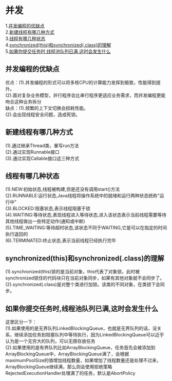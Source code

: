 # 并发  
1.[并发编程的优缺点](#并发编程的优缺点)   
2.[新建线程有哪几种方式](#新建线程有哪几种方式)     
3.[线程有哪几种状态](#线程有哪几种状态)   
4.[synchronized(this)和synchronized(.class)的理解](#synchronized(this)和synchronized(.class)的理解)  
5.[如果你提交任务时,线程池队列已满,这时会发生什么](#如果你提交任务时,线程池队列已满,这时会发生什么)  

## 并发编程的优缺点  
优点：(1).并发编程的形式可以将多核CPU的计算能力发挥到极致，性能得到提升。  
      (2).面对复杂业务模型，并行程序会比串行程序更适应业务需求，而并发编程更能吻合这种业务拆分  
缺点：(1).频繁的上下文切换会损耗性能。  
      (2).会出现线程安全问题，造成死锁。   
      
## 新建线程有哪几种方式  
(1).通过继承Thread类，重写run方法  
(2).通过实现Runnable接口  
(3).通过实现Callable接口这三种方式    

## 线程有哪几种状态  
(1).NEW:初始状态,线程被构建,但是还没有调用start()方法    
(2).RUNNABLE:运行状态,Java线程将操作系统中的就绪和运行两种状态统称"运行中"  
(3).BLOCKED:阻塞状态,表示线程阻塞于锁  
(4).WAITING:等待状态,表现线程进入等待状态,进入该状态表示当前线程需要等待其他线程做出一些特定动作(通知或中断)  
(5).TIME_WAITING:等待超时状态,该状态不同于WAITING,它是可以在指定的时间执行返回的  
(6).TERMINATED:终止状态,表示当前线程已经执行完毕   

## synchronized(this)和synchronized(.class)的理解  
(1).synchronized(this)锁的是当前对象，this代表了对象锁，此时被synchronized锁住的代码块只在当前对象同步，如果有其他对象就不会同步了。  
(2).synchronized(.class)是对整个类进行加锁。该类的不同对象，在类锁下会同步。 

## 如果你提交任务时,线程池队列已满,这时会发生什么  
这里区分一下：  
(1).如果使用的是无界队列LinkedBlockingQueue，也就是无界队列的话，没关系，继续添加任务到阻塞队列中等待执行，因为LinkedBlockingQueue可以近乎认为是一个无穷大的队列，可以无限存放任务  
(2).如果使用的是有界队列比如ArrayBlockingQueue，任务首先会被添加到ArrayBlockingQueue中，ArrayBlockingQueue满了，会根据maximumPoolSize的值增加线程数量，如果增加了线程数量还是处理不过来，ArrayBlockingQueue继续满，那么则会使用拒绝策略RejectedExecutionHandler处理满了的任务，默认是AbortPolicy  


